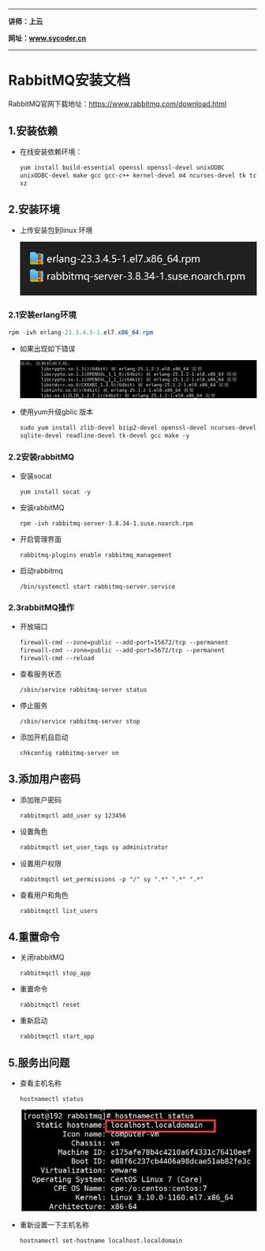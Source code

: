 -------

**讲师：上云**

**网址：www.sycoder.cn**

------

# RabbitMQ安装文档

RabbitMQ官网下载地址：https://www.rabbitmq.com/download.html

## 1.安装依赖

- 在线安装依赖环境：

  ```shell
  yum install build-essential openssl openssl-devel unixODBC unixODBC-devel make gcc gcc-c++ kernel-devel m4 ncurses-devel tk tc xz
  ```

## 2.安装环境

- 上传安装包到linux 环境

  ![image-20221228130037676](picture/image-20221228130037676.png)

### 2.1安装erlang环境

```java
rpm -ivh erlang-23.3.4.5-1.el7.x86_64.rpm
```

- 如果出现如下错误

  ![image-20221228125924544](picture/image-20221228125924544.png)

- 使用yum升级gblic 版本

  ```shell
  sudo yum install zlib-devel bzip2-devel openssl-devel ncurses-devel sqlite-devel readline-devel tk-devel gcc make -y
  ```

### 2.2安装rabbitMQ

- 安装socat

  ```shell
  yum install socat -y
  ```

- 安装rabbitMQ

  ```shell
  rpm -ivh rabbitmq-server-3.8.34-1.suse.noarch.rpm
  ```

- 开启管理界面

  ```shell
  rabbitmq-plugins enable rabbitmq_management
  ```

- 启动rabbitmq

  ```shell
  /bin/systemctl start rabbitmq-server.service
  ```

### 	2.3rabbitMQ操作

- 开放端口

  ```shell
  firewall-cmd --zone=public --add-port=15672/tcp --permanent
  firewall-cmd --zone=public --add-port=5672/tcp --permanent
  firewall-cmd --reload
  ```

- 查看服务状态

  ```shell
  /sbin/service rabbitmq-server status
  ```

- 停止服务

  ```shell
  /sbin/service rabbitmq-server stop
  ```

- 添加开机自启动

  ```shell
  chkconfig rabbitmq-server on
  ```

  

## 3.添加用户密码

- 添加账户密码

  ```shell
  rabbitmqctl add_user sy 123456
  ```

- 设置角色

  ```java
  rabbitmqctl set_user_tags sy administrator
  ```

- 设置用户权限

  ```shell
  rabbitmqctl set_permissions -p "/" sy ".*" ".*" ".*"
  ```

- 查看用户和角色

  ```shell
  rabbitmqctl list_users
  ```

## 4.重置命令

- 关闭rabbitMQ

  ```shell
  rabbitmqctl stop_app
  ```

- 重置命令

  ```shell
  rabbitmqctl reset
  ```

- 重新启动

  ```shell
  rabbitmqctl start_app
  ```

  

## 5.服务出问题

- 查看主机名称

  ```shell
  hostnamectl status
  ```

  ![image-20230108132217642](../配套资料/picture/image-20230108132217642.png)

- 重新设置一下主机名称

  ```shell
  hostnamectl set-hostname localhost.localdomain
  ```

  
